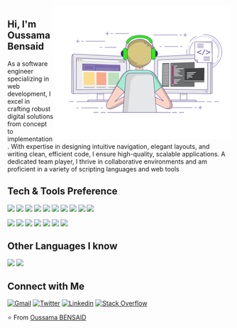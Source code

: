 <img align="right" alt="GIF" src="https://raw.githubusercontent.com/devSouvik/devSouvik/master/gif3.gif" width="400"/>

## Hi, I'm Oussama Bensaid

As a software engineer specializing in web development, I excel in crafting robust digital solutions from concept to implementation. With expertise in designing intuitive navigation, elegant layouts, and writing clean, efficient code, I ensure high-quality, scalable applications. A dedicated team player, I thrive in collaborative environments and am proficient in a variety of scripting languages and web tools

<!--
**OSBensaid/OSBensaid** is a ✨ _special_ ✨ repository because its `README.md` (this file) appears on your GitHub profile.

Here are some ideas to get you started:

- 🔭 I’m currently working on Nodejs Project
- 🌱 I’m currently learning ...
- 👯 I’m looking to collaborate on ...
- 🤔 I’m looking for help with ...
- 💬 Ask me about ...
- 📫 How to reach me: ...
- 😄 Pronouns: ...
- ⚡ Fun fact: ...
-->

## Tech & Tools Preference

<img src = "https://img.shields.io/badge/-HTML5-E34F26?style=flat&logo=html5&logoColor=white"> <img src = "https://img.shields.io/badge/-CSS3-1572B6?style=flat&logo=css3&logoColor=white">
<img src="https://img.shields.io/badge/-Bootstrap-563D7C?style=flat&logo=bootstrap&logoColor=white">
<img src="https://img.shields.io/badge/-JavaScript-eed718?style=flat&logo=javascript&logoColor=ffffff">
<img src="https://img.shields.io/badge/-PHP-8892bf?style=flat&logo=php&logoColor=ffffff">
<img src="https://img.shields.io/badge/-React-000000?style=flat&logo=react&logoColor=00c8ff">
<img src="https://img.shields.io/badge/-MongoDB-4DB33D?style=flat&logo=mongodb&logoColor=FFFFFF">
<img src="https://img.shields.io/badge/-MySQL-F29111?style=flat&logo=mysql&logoColor=FFFFFF">
<img src="https://img.shields.io/badge/-Express.js-787878?style=flat">
<img src="https://img.shields.io/badge/-Node.js-3C873A?style=flat&logo=Node.js&logoColor=white">

<img src="http://img.shields.io/badge/-Heroku-430098?style=flat&logo=heroku&logoColor=white">
<img src="http://img.shields.io/badge/-Render-4351E8?style=flat&logo=render&logoColor=white">
<img src="http://img.shields.io/badge/-Vercel-black?style=flat&logo=vercel&logoColor=white">
<img src="http://img.shields.io/badge/-VS%20Code-007ACC?style=flat&logo=visual%20studio%20code&logoColor=white">
<img src="http://img.shields.io/badge/-Postman-F76935?style=flat&logo=postman&logoColor=white">

<img src="http://img.shields.io/badge/-Git-F1502F?style=flat&logo=git&logoColor=FFFFFF">
<img src="http://img.shields.io/badge/-Github-000000?style=flat&logo=github&logoColor=FFFFFF">

## Other Languages I know

<img src="http://img.shields.io/badge/-Java-F89820?style=flat&logo=java&logoColor=white"> <img src="https://img.shields.io/badge/-Python-blue?style=flat&logo=python&logoColor=white">

## Connect with Me

[![Gmail](https://img.shields.io/badge/-Gmail-071A2C?style=flat-square&logo=gmail&logoColor=white&target=blank)](mailto:osbensaid@gmail.com)
[![Twitter](https://img.shields.io/badge/-Twitter-071A2C?style=flat-square&logo=twitter&logoColor=white&target=blank)](https://twitter.com/)
[![Linkedin](https://img.shields.io/badge/-LinkedIn-071A2C?style=flat-square&logo=linkedin&logoColor=white&target=blank)](https://www.linkedin.com/in/oussama-bensaid/)
[![Stack Overflow](https://img.shields.io/badge/-Stack%20Overflow-071A2C?style=flat-square&logo=stack-overflow&logoColor=white&target=blank)](https://stackoverflow.com/)

⭐️ From [Oussama BENSAID](https://github.com/osbensaid)

